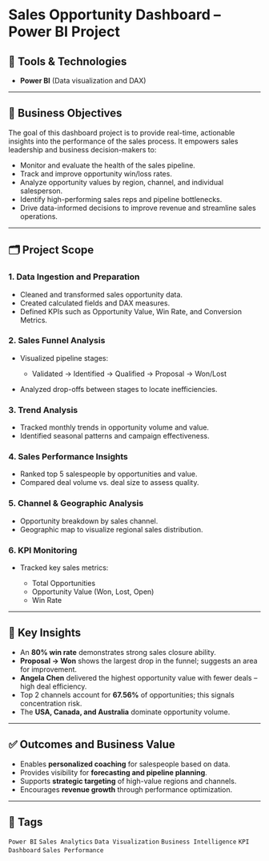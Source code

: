 

# Sales Opportunity Dashboard – Power BI Project

## 🔧 Tools & Technologies

* **Power BI** (Data visualization and DAX)

---

## 📍 Business Objectives

The goal of this dashboard project is to provide real-time, actionable insights into the performance of the sales process. It empowers sales leadership and business decision-makers to:

* Monitor and evaluate the health of the sales pipeline.
* Track and improve opportunity win/loss rates.
* Analyze opportunity values by region, channel, and individual salesperson.
* Identify high-performing sales reps and pipeline bottlenecks.
* Drive data-informed decisions to improve revenue and streamline sales operations.

---

## 🗂️ Project Scope

### 1. Data Ingestion and Preparation

* Cleaned and transformed sales opportunity data.
* Created calculated fields and DAX measures.
* Defined KPIs such as Opportunity Value, Win Rate, and Conversion Metrics.

### 2. Sales Funnel Analysis

* Visualized pipeline stages:

  * Validated → Identified → Qualified → Proposal → Won/Lost
* Analyzed drop-offs between stages to locate inefficiencies.

### 3. Trend Analysis

* Tracked monthly trends in opportunity volume and value.
* Identified seasonal patterns and campaign effectiveness.

### 4. Sales Performance Insights

* Ranked top 5 salespeople by opportunities and value.
* Compared deal volume vs. deal size to assess quality.

### 5. Channel & Geographic Analysis

* Opportunity breakdown by sales channel.
* Geographic map to visualize regional sales distribution.

### 6. KPI Monitoring

* Tracked key sales metrics:

  * Total Opportunities
  * Opportunity Value (Won, Lost, Open)
  * Win Rate

---

## 📌 Key Insights

* An **80% win rate** demonstrates strong sales closure ability.
* **Proposal → Won** shows the largest drop in the funnel; suggests an area for improvement.
* **Angela Chen** delivered the highest opportunity value with fewer deals – high deal efficiency.
* Top 2 channels account for **67.56%** of opportunities; this signals concentration risk.
* The **USA, Canada, and Australia** dominate opportunity volume.

---

## ✅ Outcomes and Business Value

* Enables **personalized coaching** for salespeople based on data.
* Provides visibility for **forecasting and pipeline planning**.
* Supports **strategic targeting** of high-value regions and channels.
* Encourages **revenue growth** through performance optimization.



---

## 📌 Tags

`Power BI` `Sales Analytics` `Data Visualization` `Business Intelligence` `KPI Dashboard` `Sales Performance`

